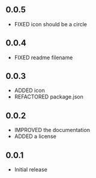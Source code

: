 ## 0.0.5

- FIXED icon should be a circle

## 0.0.4

- FIXED readme filename

## 0.0.3

- ADDED icon
- REFACTORED package.json

## 0.0.2

- IMPROVED the documentation
- ADDED a license

## 0.0.1

- Initial release
